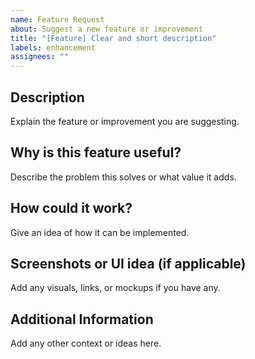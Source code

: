 ```yaml
---
name: Feature Request
about: Suggest a new feature or improvement
title: "[Feature] Clear and short description"
labels: enhancement
assignees: ""
---
```


## Description

Explain the feature or improvement you are suggesting.

## Why is this feature useful?

Describe the problem this solves or what value it adds.

## How could it work?

Give an idea of how it can be implemented.

## Screenshots or UI idea (if applicable)

Add any visuals, links, or mockups if you have any.

## Additional Information

Add any other context or ideas here.
